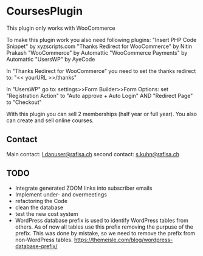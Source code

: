 # CoursesPlugin

This plugin only works with WooCommerce

To make this plugin work you also need following plugins:
"Insert PHP Code Snippet" by xyzscripts.com
"Thanks Redirect for WooCommerce" by Nitin Prakash
"WooCommerce" by Automattic
"WooCommerce Payments" by Automattic
"UsersWP" by AyeCode

In "Thanks Redirect for WooCommerce" you need to set the thanks redirect to:
"<< yourURL >>/thanks"

In "UsersWP" go to:
settings>>Form Builder>>Form Options: set "Registration Action" to "Auto approve + Auto Login" AND "Redirect Page" to "Checkout"

With this plugin you can sell 2 memberships (half year or full year).
You also can create and sell online courses.

## Contact
Main contact: l.danuser@rafisa.ch
second contact: s.kuhn@rafisa.ch

## TODO
- Integrate generated ZOOM links into subscriber emails
- Implement under- and overmeetings
- refactoring the Code
- clean the database
- test the new cost system
- WordPress database prefix is used to identify WordPress tables from others. As of now all tables use this prefix removing the purpuse of the prefix. This was done by mistake, so we need to remove the prefix from non-WordPress tables. https://themeisle.com/blog/wordpress-database-prefix/

